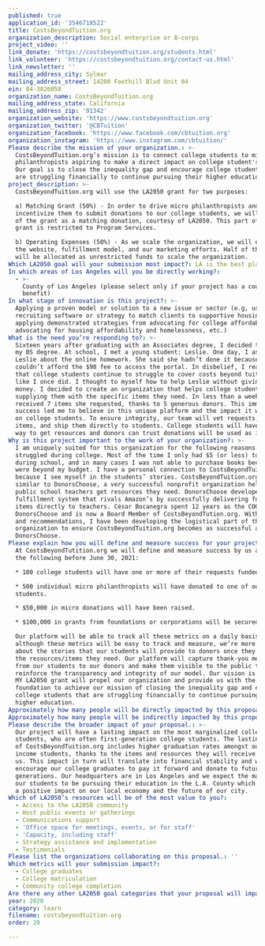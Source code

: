 ```yaml
---
published: true
application_id: '3546718522'
title: CostsBeyondTuition.org
organization_description: Social enterprise or B-corps
project_video: ''
link_donate: 'https://costsbeyondtuition.org/students.html'
link_volunteer: 'https://costsbeyondtuition.org/contact-us.html'
link_newsletter: ''
mailing_address_city: Sylmar
mailing_address_street: 14200 Foothill Blvd Unit 04
ein: 84-3826058
organization_name: CostsBeyondTuition.org
mailing_address_state: California
mailing_address_zip: '91342'
organization_website: 'https://www.costsbeyondtuition.org'
organization_twitter: '@CBTuition'
organization_facebook: 'https://www.facebook.com/cbtuition.org'
organization_instagram: 'https://www.instagram.com/cbtuition/'
Please describe the mission of your organization.: >-
  CostsBeyondTuition.org’s mission is to connect college students to micro
  philanthropists aspiring to make a direct impact on college student's needs.
  Our goal is to close the inequality gap and encourage college students that
  are struggling financially to continue pursuing their higher education.
project_description: >-
  CostsBeyondTuition.org will use the LA2050 grant for two purposes:

  a) Matching Grant (50%) - In order to drive micro philanthropists and
  incentivize them to submit donations to our college students, we will use 50%
  of the grant as a matching donation, courtesy of LA2050. This part of the
  grant is restricted to Program Services.

  b) Operating Expenses (50%) - As we scale the organization, we will enhance
  the website, fulfillment model, and our marketing efforts. Half of the grant
  will be allocated as unrestricted funds to scale the organization.
Which LA2050 goal will your submission most impact?: LA is the best place to LEARN
In which areas of Los Angeles will you be directly working?:
  - >-
    County of Los Angeles (please select only if your project has a countywide
    benefit)
In what stage of innovation is this project?: >-
  Applying a proven model or solution to a new issue or sector (e.g, using a job
  recruiting software or strategy to match clients to supportive housing sites,
  applying demonstrated strategies from advocating for college affordability to
  advocating for housing affordability and homelessness, etc.)
What is the need you’re responding to?: >-
  Sixteen years after graduating with an Associates degree, I decided to finish
  my BS degree. At school, I met a young student: Leslie. One day, I asked
  Leslie about the online homework. She said she hadn’t done it because she
  couldn’t afford the $98 fee to access the portal. In disbelief, I realized
  that college students continue to struggle to cover costs beyond tuition just
  like I once did. I thought to myself how to help Leslie without giving her any
  money. I decided to create an organization that helps college students by
  supplying them with the specific items they need. In less than a week, Leslie
  received 7 items she requested, thanks to 5 generous donors. This immediate
  success led me to believe in this unique platform and the impact it will have
  on college students. To ensure integrity, our team will vet requests, purchase
  items, and ship them directly to students. College students will have a simple
  way to get resources and donors can trust donations will be used as intended.
Why is this project important to the work of your organization?: >-
  I am uniquely suited for this organization for the following reasons: I too
  struggled during college. Most of the time I only had $5 (or less) to eat
  during school, and in many cases I was not able to purchase books because they
  were beyond my budget. I have a personal connection to CostsBeyondTuition,org
  because I see myself in the students’ stories. CostsBeyondTuition.org is
  similar to DonorsChoose, a very successful nonprofit organization helping
  public school teachers get resources they need. DonorsChoose developed a
  fulfillment system that rivals Amazon’s by successfully delivering funded
  items directly to teachers. César Bocanegra spent 12 years as the COO of
  DonorsChoose and is now a Board Member of CostsBeyondTution.org. With his help
  and recommendations, I have been developing the logistical part of the
  organization to ensure CostsBeyondTuition.org becomes as successful as
  DonorsChoose.
Please explain how you will define and measure success for your project.: >-
  At CostsBeyondTutition.org we will define and measure success by us achieving
  the following before June 30, 2021:

  * 100 college students will have one or more of their requests funded.

  * 500 individual micro philanthropists will have donated to one of our
  students.

  * $50,000 in micro donations will have been raised.

  * $100,000 in grants from foundations or corporations will be secured.

  Our platform will be able to track all these metrics on a daily basis. And
  although these metrics will be easy to track and measure, we’re more excited
  about the stories that our students will provide to donors once they receive
  the resources/items they need. Our platform will capture thank-you messages
  from our students to our donors and make them visible to the public to
  reinforce the transparency and integrity of our model. Our vision is that the
  MY LA2050 grant will propel our organization and provide us with the right
  foundation to achieve our mission of closing the inequality gap and encourage
  college students that are struggling financially to continue pursuing their
  higher education.
Approximately how many people will be directly impacted by this proposal?: '100'
Approximately how many people will be indirectly impacted by this proposal?: '500'
Please describe the broader impact of your proposal.: >-
  Our project will have a lasting impact on the most marginalized college
  students, who are often first-generation college students. The lasting impact
  of CostsBeyondTuition.org includes higher graduation rates amongst our low
  income students, thanks to the items and resources they will receive through
  us. This impact in turn will translate into financial stability and will
  encourage our college graduates to pay it forward and donate to future student
  generations. Our headquarters are in Los Angeles and we expect the majority of
  our students to be pursuing their education in the L.A. County which will have
  a positive impact on our local economy and the future of our city.
Which of LA2050’s resources will be of the most value to you?:
  - Access to the LA2050 community
  - Host public events or gatherings
  - Communications support
  - 'Office space for meetings, events, or for staff'
  - 'Capacity, including staff'
  - Strategy assistance and implementation
  - Testimonials
Please list the organizations collaborating on this proposal.: ''
Which metrics will your submission impact?:
  - College graduates
  - College matriculation
  - Community college completion
Are there any other LA2050 goal categories that your proposal will impact?: []
year: 2020
category: learn
filename: costsbeyondtuition-org
order: 20

---
```

